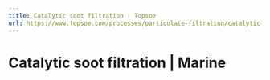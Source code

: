 ```yaml
---
title: Catalytic soot filtration | Topsoe
url: https://www.topsoe.com/processes/particulate-filtration/catalytic-soot-filtration-marine#main-content
---
```


# Catalytic soot filtration | Marine